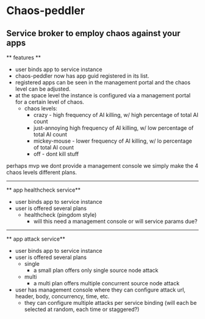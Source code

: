 # Chaos-peddler 
## Service broker to employ chaos against your apps

** features **
* user binds app to service instance
* chaos-peddler now has app guid registered in its list.
* registered apps can be seen in the management portal and the chaos level can be adjusted.
* at the space level the instance is configured via a management portal for a certain level of chaos.
  * chaos levels:
    *   crazy - high frequency of AI killing, w/ high percentage of total AI count
    *   just-annoying high frequency of AI killing, w/ low percentage of total AI count
    *   mickey-mouse - lower frequency of AI killing, w/ lo percentage of total AI count 
    *   off - dont kill stuff

perhaps mvp we dont provide a management console we simply make the 4 chaos levels different plans.

---

** app healthcheck service**

- user binds app to service instance
- user is offered several plans 
  - healthcheck (pingdom style)
    - will this need a management console or will service params due?

---

** app attack service**

- user binds app to service instance
- user is offered several plans 
  - single 
    - a small plan offers only single source node attack
  - multi
    - a multi plan offers multiple concurrent source node attack
- user has management console where they can configure attack url, header, body, concurrency, time, etc. 
  - they can configure multiple attacks per service binding (will each be selected at random, each time or staggered?)
